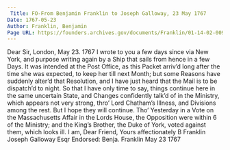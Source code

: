 ```yaml
---
 Title: FO-From Benjamin Franklin to Joseph Galloway, 23 May 1767
Date: 1767-05-23
Author: Franklin, Benjamin
Page URL: https://founders.archives.gov/documents/Franklin/01-14-02-0095
---
```


Dear Sir,
London, May 23. 1767
I wrote to you a few days since via New York, and purpose writing again by a Ship that sails from hence in a few Days. It was intended at the Post Office, as this Packet arriv’d long after the time she was expected, to keep her till next Month; but some Reasons have suddenly alter’d that Resolution, and I have just heard that the Mail is to be dispatch’d to night. So that I have only time to say, things continue here in the same uncertain State, and Changes confidently talk’d of in the Ministry, which appears not very strong, thro’ Lord Chatham’s Illness, and Divisions among the rest. But I hope they will continue. Tho’ Yesterday in a Vote on the Massachusetts Affair in the Lords House, the Opposition were within 6 of the Ministry; and the King’s Brother, the Duke of York, voted against them, which looks ill. I am, Dear Friend, Yours affectionately
B Franklin
Joseph Galloway Esqr
 Endorsed: Benja. Franklin May 23 1767

